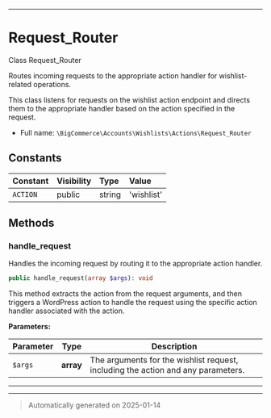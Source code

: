 ***

# Request_Router

Class Request_Router

Routes incoming requests to the appropriate action handler for wishlist-related operations.

This class listens for requests on the wishlist action endpoint and directs them to the appropriate
handler based on the action specified in the request.

* Full name: `\BigCommerce\Accounts\Wishlists\Actions\Request_Router`


## Constants

| Constant | Visibility | Type | Value |
|:---------|:-----------|:-----|:------|
|`ACTION`|public|string|&#039;wishlist&#039;|


## Methods


### handle_request

Handles the incoming request by routing it to the appropriate action handler.

```php
public handle_request(array $args): void
```

This method extracts the action from the request arguments, and then triggers a WordPress action
to handle the request using the specific action handler associated with the action.






**Parameters:**

| Parameter | Type | Description |
|-----------|------|-------------|
| `$args` | **array** | The arguments for the wishlist request, including the action and any parameters. |





***


***
> Automatically generated on 2025-01-14
